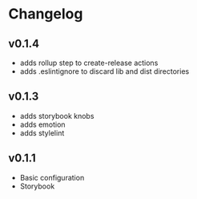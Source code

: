 # Changelog

## v0.1.4

- adds rollup step to create-release actions
- adds .eslintignore to discard lib and dist directories

## v0.1.3

- adds storybook knobs
- adds emotion 
- adds stylelint

## v0.1.1

- Basic configuration
- Storybook